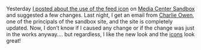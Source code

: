 Yesterday <a href="http://blogs.duncanmackenzie.net/duncanma/archive/2006/01/16/3548.aspx" target="_blank" class="broken_link">I posted about the use of the feed icon</a> on <a href="http://blog.mediacentersandbox.com/" title="Media Center Sandbox" target="_blank" class="broken_link">Media Center Sandbox</a> and suggested a few changes. Last night, I get an email from <a href="http://blog.retrosight.com/" target="_blank" class="broken_link">Charlie Owen</a>, one of the principals of the sandbox site, and the site is completely updated. Now, I don&#8217;t know if I caused any change or if the change was just in the works anyway&#8230;. but regardless, I like the new look and the <a href="http://www.feedicons.com" title="Site about the feed icon" target="_blank">icons</a> look great!